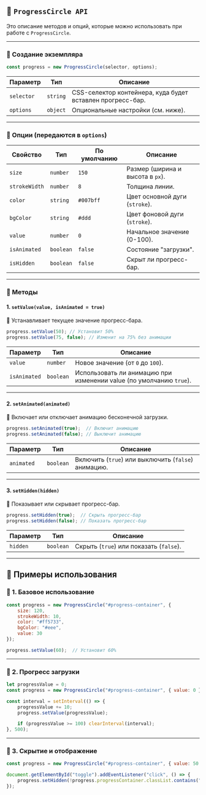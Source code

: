 ## **📌 `ProgressCircle API`**
Это описание методов и опций, которые можно использовать при работе с `ProgressCircle`.

---

### **📌 Создание экземпляра**
```js
const progress = new ProgressCircle(selector, options);
```
| Параметр  | Тип       | Описание |
|-----------|----------|----------|
| `selector` | `string` | CSS-селектор контейнера, куда будет вставлен прогресс-бар. |
| `options`  | `object` | Опциональные настройки (см. ниже). |

---

### **📌 Опции (передаются в `options`)**
| Свойство         | Тип     | По умолчанию | Описание                         |
|------------------|--------|-------------|----------------------------------|
| `size`          | `number` | `150`       | Размер (ширина и высота в `px`). |
| `strokeWidth`   | `number` | `8`         | Толщина линии.                   |
| `color`         | `string` | `#007bff`   | Цвет основной дуги (`stroke`).   |
| `bgColor`       | `string` | `#ddd`      | Цвет фоновой дуги (`stroke`).    |
| `value`         | `number` | `0`         | Начальное значение (0-100).      |
| `isAnimated`    | `boolean` | `false`   | Состояние "загрузки".            |
| `isHidden`      | `boolean` | `false`   | Скрыт ли прогресс-бар.           |

---

### **📌 Методы**

#### **1. `setValue(value, isAnimated = true)`**
📌 Устанавливает текущее значение прогресс-бара.

```js
progress.setValue(50); // Установит 50%
progress.setValue(75, false); // Изменит на 75% без анимации
```
| Параметр  | Тип      | Описание                                                            |
|-----------|---------|---------------------------------------------------------------------|
| `value`   | `number` | Новое значение (от `0` до `100`).                                   |
| `isAnimated` | `boolean` | Использовать ли анимацию при изменении value (по умолчанию `true`). |

---

#### **2. `setAnimated(animated)`**
📌 Включает или отключает анимацию бесконечной загрузки.

```js
progress.setAnimated(true);  // Включит анимацию
progress.setAnimated(false); // Выключит анимацию
```
| Параметр  | Тип      | Описание |
|-----------|---------|----------|
| `animated` | `boolean` | Включить (`true`) или выключить (`false`) анимацию. |

---

#### **3. `setHidden(hidden)`**
📌 Показывает или скрывает прогресс-бар.

```js
progress.setHidden(true);  // Скрыть прогресс-бар
progress.setHidden(false); // Показать прогресс-бар
```
| Параметр  | Тип      | Описание |
|-----------|---------|----------|
| `hidden`  | `boolean` | Скрыть (`true`) или показать (`false`). |

---

## **📌 Примеры использования**
### **🔹 1. Базовое использование**
```js
const progress = new ProgressCircle("#progress-container", {
    size: 120,
    strokeWidth: 10,
    color: "#ff5733",
    bgColor: "#eee",
    value: 30
});

progress.setValue(60);  // Установит 60%
```

---

### **🔹 2. Прогресс загрузки**
```js
let progressValue = 0;
const progress = new ProgressCircle("#progress-container", { value: 0 });

const interval = setInterval(() => {
    progressValue += 10;
    progress.setValue(progressValue);

    if (progressValue >= 100) clearInterval(interval);
}, 500);
```

---

### **🔹 3. Скрытие и отображение**
```js
const progress = new ProgressCircle("#progress-container", { value: 50 });

document.getElementById("toggle").addEventListener("click", () => {
    progress.setHidden(!progress.progressContainer.classList.contains("hidden"));
});
```
